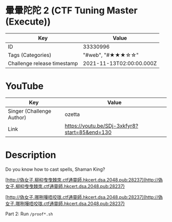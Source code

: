 # 暈暈陀陀 2 (CTF Tuning Master (Execute))


| Key | Value |
| --- | ----- |
| ID | 33330996 |
| Tags (Categories) | "#web", "#★★★☆☆" |
| Challenge release timestamp | 2021-11-13T02:00:00.000Z |

# YouTube

| Key | Value |
| --- | ----- |
| Singer (Challenge Author) | ozetta
| Link | https://youtu.be/SDj-3xkfyr8?start=85&end=130

# Description

Do you know how to cast spells, Shaman King?

[http://偽女子.柳枊曳曳棘朿.ctf通靈師.hkcert.dsa.2048.pub:28237](http://偽女子.柳枊曳曳棘朿.ctf通靈師.hkcert.dsa.2048.pub:28237)

[http://偽女子.哪咧嘩唔咬哤.ctf通靈師.hkcert.dsa.2048.pub:28237](http://偽女子.哪咧嘩唔咬哤.ctf通靈師.hkcert.dsa.2048.pub:28237)

Part 2: Run `/proof*.sh`